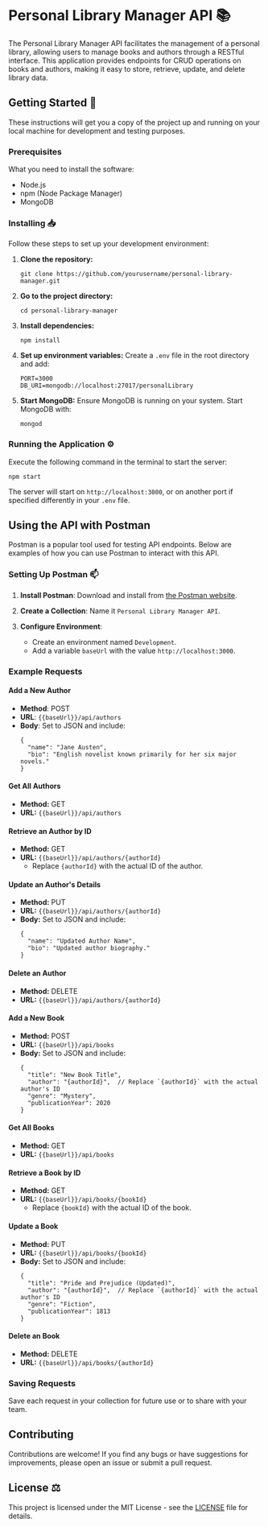 # Personal Library Manager API 📚

The Personal Library Manager API facilitates the management of a personal library, allowing users to manage books and authors through a RESTful interface. This application provides endpoints for CRUD operations on books and authors, making it easy to store, retrieve, update, and delete library data.

## Getting Started 🚀

These instructions will get you a copy of the project up and running on your local machine for development and testing purposes.

### Prerequisites

What you need to install the software:

- Node.js
- npm (Node Package Manager)
- MongoDB

### Installing 📥

Follow these steps to set up your development environment:

1. **Clone the repository:**

   ```
   git clone https://github.com/yourusername/personal-library-manager.git
   ```

2. **Go to the project directory:**

   ```
   cd personal-library-manager
   ```

3. **Install dependencies:**

   ```
   npm install
   ```

4. **Set up environment variables:**
   Create a `.env` file in the root directory and add:

   ```
   PORT=3000
   DB_URI=mongodb://localhost:27017/personalLibrary
   ```

5. **Start MongoDB:**
   Ensure MongoDB is running on your system. Start MongoDB with:

   ```
   mongod
   ```

### Running the Application ⚙️

Execute the following command in the terminal to start the server:

```
npm start
```

The server will start on `http://localhost:3000`, or on another port if specified differently in your `.env` file.

## Using the API with Postman

Postman is a popular tool used for testing API endpoints. Below are examples of how you can use Postman to interact with this API.

### Setting Up Postman 📫

1. **Install Postman**: Download and install from [the Postman website](https://www.postman.com/downloads/).

2. **Create a Collection**: Name it `Personal Library Manager API`.

3. **Configure Environment**:
   - Create an environment named `Development`.
   - Add a variable `baseUrl` with the value `http://localhost:3000`.

### Example Requests

#### Add a New Author

- **Method**: POST
- **URL**: `{{baseUrl}}/api/authors`
- **Body**: Set to JSON and include:
  ```
  {
    "name": "Jane Austen",
    "bio": "English novelist known primarily for her six major novels."
  }
  ```

#### Get All Authors

- **Method:** GET
- **URL:** `{{baseUrl}}/api/authors`

#### Retrieve an Author by ID

- **Method:** GET
- **URL:** `{{baseUrl}}/api/authors/{authorId}`
  - Replace `{authorId}` with the actual ID of the author.

#### Update an Author's Details

- **Method:** PUT
- **URL:** `{{baseUrl}}/api/authors/{authorId}`
- **Body:** Set to JSON and include:
  ```
  {
    "name": "Updated Author Name",
    "bio": "Updated author biography."
  }
  ```

#### Delete an Author

- **Method:** DELETE
- **URL:** `{{baseUrl}}/api/authors/{authorId}`

#### Add a New Book

- **Method:** POST
- **URL:** `{{baseUrl}}/api/books`
- **Body:** Set to JSON and include:
  ```
  {
    "title": "New Book Title",
    "author": "{authorId}",  // Replace `{authorId}` with the actual author's ID
    "genre": "Mystery",
    "publicationYear": 2020
  }
  ```

#### Get All Books

- **Method:** GET
- **URL:** `{{baseUrl}}/api/books`

#### Retrieve a Book by ID

- **Method:** GET
- **URL:** `{{baseUrl}}/api/books/{bookId}`
  - Replace `{bookId}` with the actual ID of the book.

#### Update a Book

- **Method:** PUT
- **URL:** `{{baseUrl}}/api/books/{bookId}`
- **Body:** Set to JSON and include:
  ```
  {
    "title": "Pride and Prejudice (Updated)",
    "author": "{authorId}",  // Replace `{authorId}` with the actual author's ID
    "genre": "Fiction",
    "publicationYear": 1813
  }
  ```

#### Delete an Book

- **Method:** DELETE
- **URL:** `{{baseUrl}}/api/books/{authorId}`

### Saving Requests

Save each request in your collection for future use or to share with your team.

## Contributing

Contributions are welcome! If you find any bugs or have suggestions for improvements, please open an issue or submit a pull request.

## License ⚖️

This project is licensed under the MIT License - see the [LICENSE](LICENSE) file for details.
